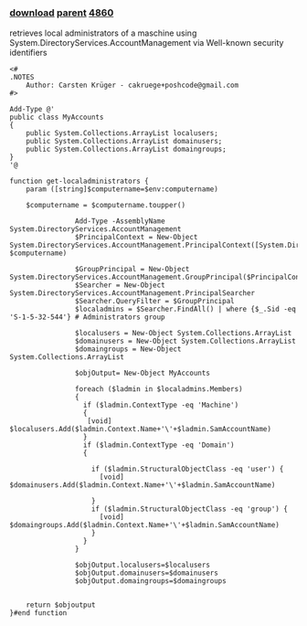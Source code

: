 ﻿---
pid:            4859
parent:         4858
children:       4860
poster:         Carsten Krger
title:          
date:           2014-01-30 17:40:58
description:    retrieves local administrators of a maschine using System.DirectoryServices.AccountManagement via Well-known security identifiers
format:         posh
---

# 

### [download](4859.ps1) [parent](4858.md) [4860](4860.md)

retrieves local administrators of a maschine using System.DirectoryServices.AccountManagement via Well-known security identifiers

```posh
<#
.NOTES
    Author: Carsten Krüger - cakruege+poshcode@gmail.com
#>

Add-Type @'
public class MyAccounts
{
    public System.Collections.ArrayList localusers; 
    public System.Collections.ArrayList domainusers;
    public System.Collections.ArrayList domaingroups;
}
'@   

function get-localadministrators {
    param ([string]$computername=$env:computername)

    $computername = $computername.toupper()
    
                Add-Type -AssemblyName System.DirectoryServices.AccountManagement
                $PrincipalContext = New-Object System.DirectoryServices.AccountManagement.PrincipalContext([System.DirectoryServices.AccountManagement.ContextType]::Machine, $computername)
                           
                $GroupPrincipal = New-Object System.DirectoryServices.AccountManagement.GroupPrincipal($PrincipalContext)
                $Searcher = New-Object System.DirectoryServices.AccountManagement.PrincipalSearcher
                $Searcher.QueryFilter = $GroupPrincipal
                $localadmins = $Searcher.FindAll() | where {$_.Sid -eq 'S-1-5-32-544'} # Administrators group
                                              
                $localusers = New-Object System.Collections.ArrayList
                $domainusers = New-Object System.Collections.ArrayList
                $domaingroups = New-Object System.Collections.ArrayList
                
                $objOutput= New-Object MyAccounts
                              
                foreach ($ladmin in $localadmins.Members)
                {
                  if ($ladmin.ContextType -eq 'Machine')
                  {
                   [void] $localusers.Add($ladmin.Context.Name+'\'+$ladmin.SamAccountName)
                  }                                 
                  if ($ladmin.ContextType -eq 'Domain')
                  {
                           
                    if ($ladmin.StructuralObjectClass -eq 'user') {
                      [void] $domainusers.Add($ladmin.Context.Name+'\'+$ladmin.SamAccountName)

                    }                  
                    if ($ladmin.StructuralObjectClass -eq 'group') {
                      [void] $domaingroups.Add($ladmin.Context.Name+'\'+$ladmin.SamAccountName)
                    }
                  }                                        
                }    
                
                $objOutput.localusers=$localusers
                $objOutput.domainusers=$domainusers
                $objOutput.domaingroups=$domaingroups
                
                    
    return $objoutput
}#end function
```
